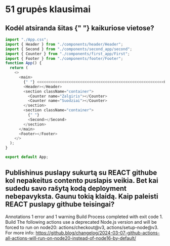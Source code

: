 # 51 grupės klausimai
## Kodėl atsiranda šitas {" "} kaikuriose vietose?
```js
import "./App.css";
import { Header } from "./components/header/Header";
import { Second } from "./components/second_app/second";
import { Counter } from "./components/first_app/First";
import { Footer } from "./components/footer/Footer";
function App() {
  return (
    <>
      <main>
        {" "} <<<<<<<<<<<<<<<<<<<<<<<<<<<<<<<<<<<<<<<<<<<<<<<<<<<<<<<<ČIA
        <Header></Header>
        <section className="container">
          <Counter name="Zalgiris"></Counter>
          <Counter name="Suodziai"></Counter>
        </section>
        <section className="container">
          {" "}
          <Second></Second>
        </section>
      </main>
      <Footer></Footer>
    </>
  );
}

export default App;
```
## Publishinus puslapy sukurtą su REACT githube kol nepakeitus contento puslapis veikia. Bet kai sudedu savo rašytą kodą deployment nebepavyksta. Gaunu tokią klaidą. Kaip paleisti REACT puslapy githube teisingai?
Annotations
1 error and 1 warning
Build
Process completed with exit code 1.
Build
The following actions use a deprecated Node.js version and will be forced to run on node20: actions/checkout@v3, actions/setup-node@v3. For more info: https://github.blog/changelog/2024-03-07-github-actions-all-actions-will-run-on-node20-instead-of-node16-by-default/
